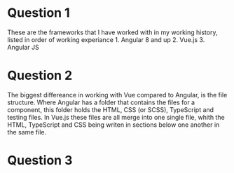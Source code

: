 # Question 1

  These are the frameworks that I have worked with in my working history, listed in order of working experiance
    1. Angular 8 and up
    2. Vue.js
    3. Angular JS

# Question 2

  The biggest differeance in working with Vue compared to Angular, is the file structure. Where Angular has a folder that contains the files for a component, this folder holds the HTML, CSS (or SCSS), TypeScript and testing files.
  In Vue.js these files are all merge into one single file, whith the HTML, TypeScript and CSS being writen in sections below one another in the same file.

# Question 3

	